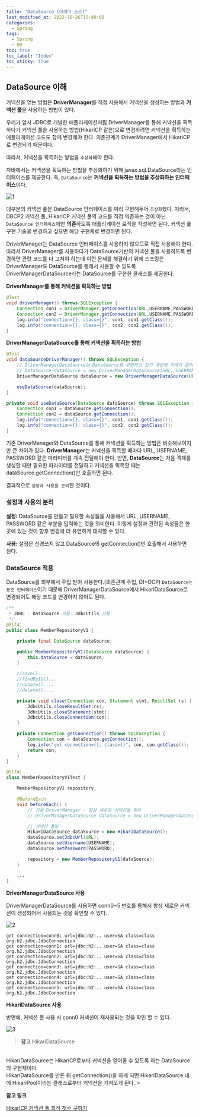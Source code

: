 ```yaml
---
title: "DataSource (데이터 소스)"
last_modified_at: 2022-10-26T15:40:00
categories:
  - Spring
tags:
  - Spring
  - DB
toc: true
toc_label: "Index"
toc_sticky: true
---
```


## DataSource 이해

커넥션을 얻는 방법은 **DriverManager**를 직접 사용해서 커넥션을 생성하는 방법과 **커넥션 풀**을 사용하는 방법이 있다.

우리가 앞서 JDBC로 개발한 애플리케이션처럼 DriverManager를 통해 커넥션을 획득하다가 커넥션 풀을 사용하는 방법(HikariCP 같은)으로 변경하려면 커넥션을 획득하는 애플리케이션 코드도 함께 변경해야 한다. 의존관계가 DriverManager에서 HikariCP로 변경되기 때문이다.

따라서, 커넥션을 획득하는 방법을 `추상화`해야 한다.

자바에서는 커넥션을 획득하는 방법을 추상화하기 위해 javax.sql.DataSource라는 인터페이스를 제공한다. 즉, `DataSource`는 **커넥션을 획득하는 방법을 추상화하는 인터페이스**이다.

![1](https://user-images.githubusercontent.com/79130276/197952461-7ac5ff3b-782c-4a91-8fa7-b5594f05f18b.png)

대부분의 커넥션 풀은 DataSource 인터페이스를 미리 구현해두어 `추상화`했다. 따라서, DBCP2 커넥션 풀, HikariCP 커넥션 풀의 코드를 직접 의존하는 것이 아닌 `DataSource 인터페이스`에만 **의존**하도록 애플리케이션 로직을 작성하면 된다. 커넥션 풀 구현 기술을 변경하고 싶으면 해당 구현체로 변경하면 된다.

DriverManager는 DataSource 인터페이스를 사용하지 않으므로 직접 사용해야 한다. 따라서 DriverManager를 사용하다가 DataSource기반의 커넥션 풀을 사용하도록 변경하면 관련 코드를 다 고쳐야 하는데 이런 문제를 해결하기 위해 스프링은 DriverManager도 DataSource를 통해서 사용할 수 있도록 DriverManagerDataSource라는 DataSource를 구현한 클래스를 제공한다.

**DriverManager를 통해 커넥션을 획득하는 방법**

```java
@Test
void driverManager() throws SQLException {
    Connection con1 = DriverManager.getConnection(URL,USERNAME,PASSWORD);
    Connection con2 = DriverManager.getConnection(URL,USERNAME,PASSWORD);
    log.info("connection={}, class={}", con1, con1.getClass());
    log.info("connection={}, class={}", con2, con2.getClass());
}
```

**DriverManagerDataSource를 통해 커넥션을 획득하는 방법**

```java
@Test
void dataSourceDriverManager() throws SQLException {
    // DriverManagerDataSource는 DataSource를 구현하고 있기 때문에 아래과 같이 작성할 수 있다. (28, 29 같은 코드)
    // DataSource dataSource = new DriverManagerDataSource(URL, USERNAME, PASSWORD);
    DriverManagerDataSource dataSource = new DriverManagerDataSource(URL,USERNAME,PASSWORD);

    useDataSource(dataSource);
}

private void useDataSource(DataSource dataSource) throws SQLException {
    Connection con1 = dataSource.getConnection();
    Connection con2 = dataSource.getConnection();
    log.info("connection={}, class={}", con1, con1.getClass());
    log.info("connection={}, class={}", con2, con2.getClass());
}
```

기존 DriverManager와 DataSource를 통해 커넥션을 획득하는 방법은 비슷해보이지만 큰 차이가 있다. **DriverManager**는 커넥션을 획득할 때마다 URL, USERNAME, PASSWORD 같은 파라미터를 계속 전달해야 한다. 반면, **DataSource**는 처음 객체를 생성할 때만 필요한 파라미터를 전달하고 커넥션을 획득할 때는 dataSource.getConnection()만 호출하면 된다.

결과적으로 `설정과 사용을 분리`한 것이다.

### 설정과 사용의 분리

**설정:** DataSource를 만들고 필요한 속성들을 사용해서 URL, USERNAME, PASSWORD 같은 부분을 입력하는 것을 의미한다. 이렇게 설정과 관련된 속성들은 한곳에 있는 것이 향후 변경에 더 유연하게 대처할 수 있다.

**사용:** 설정은 신경쓰지 않고 DataSource의 getConnection()만 호출해서 사용하면 된다.

### DataSource 적용

DataSource를 외부에서 주입 받아 사용한다.(의존관계 주입, DI+OCP) `DataSource는 표준 인터페이스`이기 때문에 DriverManagerDataSource에서 HikariDataSource로 변경되어도 해당 코드를 변경하지 않아도 된다.

```java
/**
 * JDBC - DataSource 사용. JdbcUtils 사용
 */
@Slf4j
public class MemberRepositoryV1 {

    private final DataSource dataSource;

    public MemberRepositoryV1(DataSource dataSource) {
        this.dataSource = dataSource;
    }

    //save()...
    //findById()...
    //update()....
    //delete()....

    private void close(Connection con, Statement stmt, ResultSet rs) {
        JdbcUtils.closeResultSet(rs);
        JdbcUtils.closeStatement(stmt);
        JdbcUtils.closeConnection(con);
    }

    private Connection getConnection() throws SQLException {
        Connection con = dataSource.getConnection();
        log.info("get connection={}, class={}", con, con.getClass());
        return con;
    }
}
```

```java
@Slf4j
class MemberRepositoryV1Test {

    MemberRepositoryV1 repository;

    @BeforeEach
    void beforeEach() {
        // 기본 DriverManager - 항상 새로운 커넥션을 획득
        // DriverManagerDataSource dataSource = new DriverManagerDataSource(URL, USERNAME, PASSWORD);

        // 커넥션 풀링
        HikariDataSource dataSource = new HikariDataSource();
        dataSource.setJdbcUrl(URL);
        dataSource.setUsername(USERNAME);
        dataSource.setPassword(PASSWORD);

        repository = new MemberRepositoryV1(dataSource);
    }

    ...
}
```

**DriverManagerDataSource 사용**

DriverManagerDataSource를 사용하면 conn0~5 번호를 통해서 항상 새로운 커넥션이 생성되어서 사용되는 것을 확인할 수 있다.

![2](https://user-images.githubusercontent.com/79130276/197952471-cfb27cee-1e17-482c-9319-cff4af5322c9.png)

```
get connection=conn0: url=jdbc:h2:.. user=SA class=class org.h2.jdbc.JdbcConnection
get connection=conn1: url=jdbc:h2:.. user=SA class=class org.h2.jdbc.JdbcConnection
get connection=conn2: url=jdbc:h2:.. user=SA class=class org.h2.jdbc.JdbcConnection
get connection=conn3: url=jdbc:h2:.. user=SA class=class org.h2.jdbc.JdbcConnection
get connection=conn4: url=jdbc:h2:.. user=SA class=class org.h2.jdbc.JdbcConnection
get connection=conn5: url=jdbc:h2:.. user=SA class=class org.h2.jdbc.JdbcConnection
```

**HikariDataSource 사용**

반면에, 커넥션 풀 사용 시 conn0 커넥션이 재사용되는 것을 확인 할 수 있다.

![3](https://user-images.githubusercontent.com/79130276/197952476-1cc33c00-95fa-433f-b66e-68ba6208fdc7.png)

> **참고** HikariDataSource
<br>
HikariDataSource는 HikariCP로부터 커넥션을 얻어올 수 있도록 하는 DataSource의 구현체이다. 
<br>
HikariDataSource를 만든 뒤 getConnection()을 하게 되면 HikariDataSource 내에 HikariPool이라는 클래스로부터 커넥션을 가져오게 된다.
> 

**참고 링크**

[HikariCP 커넥션 풀 최적 갯수 구하기](https://techblog.woowahan.com/2664/)